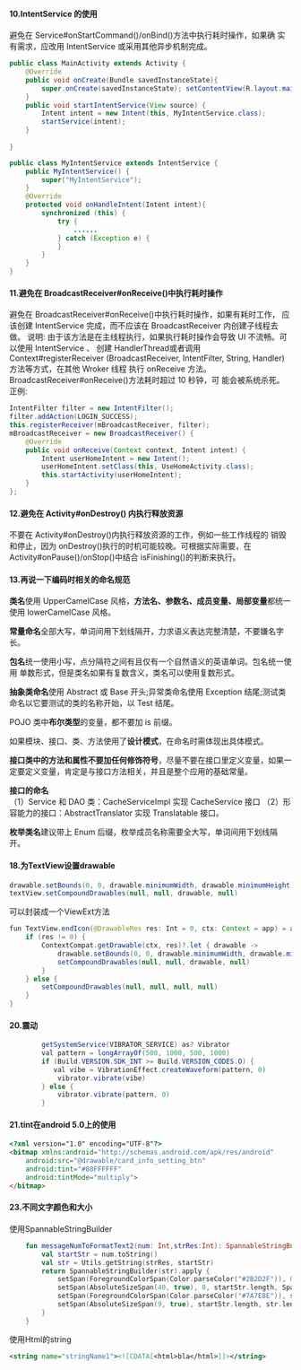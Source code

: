 
#### 10.IntentService 的使用
避免在 Service#onStartCommand()/onBind()方法中执行耗时操作，如果确 实有需求，应改用 IntentService 或采用其他异步机制完成。
```java
public class MainActivity extends Activity {
	@Override
	public void onCreate(Bundle savedInstanceState){
		super.onCreate(savedInstanceState); setContentView(R.layout.main);
	}
	public void startIntentService(View source) {
		Intent intent = new Intent(this, MyIntentService.class);
		startService(intent); 
	}
	
}

public class MyIntentService extends IntentService {
	public MyIntentService() {
		super("MyIntentService"); 
	}
	@Override
	protected void onHandleIntent(Intent intent){
		synchronized (this) {
			try {
				......
			} catch (Exception e) {
			} 
		}
	} 
}
```
#### 11.避免在 BroadcastReceiver#onReceive()中执行耗时操作
避免在 BroadcastReceiver#onReceive()中执行耗时操作，如果有耗时工作， 应该创建 IntentService 完成，而不应该在 BroadcastReceiver 内创建子线程去做。
说明:
  由于该方法是在主线程执行，如果执行耗时操作会导致 UI 不流畅。可以使用 IntentService 、 创建 HandlerThread或者调用 Context#registerReceiver
 (BroadcastReceiver, IntentFilter, String, Handler)方法等方式，在其他 Wroker 线程
 执行 onReceive 方法。BroadcastReceiver#onReceive()方法耗时超过 10 秒钟，可
 能会被系统杀死。
 正例:
```java
IntentFilter filter = new IntentFilter(); 
filter.addAction(LOGIN_SUCCESS); 
this.registerReceiver(mBroadcastReceiver, filter); 
mBroadcastReceiver = new BroadcastReceiver() {
	@Override
	public void onReceive(Context context, Intent intent) {
		Intent userHomeIntent = new Intent(); 
		userHomeIntent.setClass(this, UseHomeActivity.class); 
		this.startActivity(userHomeIntent); 
	}
};
```
#### 12.避免在 Activity#onDestroy() 内执行释放资源
不要在 Activity#onDestroy()内执行释放资源的工作，例如一些工作线程的 销毁和停止，因为 onDestroy()执行的时机可能较晚。可根据实际需要，在 Activity#onPause()/onStop()中结合 isFinishing()的判断来执行。

#### 13.再说一下编码时相关的命名规范
**类名**使用 UpperCamelCase 风格，**方法名、参数名、成员变量、局部变量**都统一使用 lowerCamelCase 风格。

 **常量命名**全部大写，单词间用下划线隔开，力求语义表达完整清楚，不要嫌名字长。
 
 **包名**统一使用小写，点分隔符之间有且仅有一个自然语义的英语单词。包名统一使用 单数形式，但是类名如果有复数含义，类名可以使用复数形式。
 
 **抽象类命名**使用 Abstract 或 Base 开头;异常类命名使用 Exception 结尾;测试类命名以它要测试的类的名称开始，以 Test 结尾。
 
 POJO 类中**布尔类型**的变量，都不要加 is 前缀。
 
 如果模块、接口、类、方法使用了**设计模式**，在命名时需体现出具体模式。
 
 **接口类中的方法和属性不要加任何修饰符号**，尽量不要在接口里定义变量，如果一定要定义变量，肯定是与接口方法相关，并且是整个应用的基础常量。
 
 **接口的命名**  
	（1）Service 和 DAO 类：CacheServiceImpl 实现 CacheService 接口
	（2）形容能力的接口：AbstractTranslator 实现 Translatable 接口。
	
 **枚举类名**建议带上 Enum 后缀，枚举成员名称需要全大写，单词间用下划线隔开。
 

####  18.为TextView设置drawable
```java
drawable.setBounds(0, 0, drawable.minimumWidth, drawable.minimumHeight)
textView.setCompoundDrawables(null, null, drawable, null)
```
可以封装成一个ViewExt方法
```java
fun TextView.endIcon(@DrawableRes res: Int = 0, ctx: Context = app) = apply {
    if (res != 0) {
        ContextCompat.getDrawable(ctx, res)?.let { drawable ->
            drawable.setBounds(0, 0, drawable.minimumWidth, drawable.minimumHeight)
            setCompoundDrawables(null, null, drawable, null)
        }
    } else {
        setCompoundDrawables(null, null, null, null)
    }
}
```

####  20.震动
```java
        getSystemService(VIBRATOR_SERVICE) as? Vibrator
        val pattern = longArrayOf(500, 1000, 500, 1000)
        if (Build.VERSION.SDK_INT >= Build.VERSION_CODES.O) {
           val vibe = VibrationEffect.createWaveform(pattern, 0)
            vibrator.vibrate(vibe)
        } else {
            vibrator.vibrate(pattern, 0)
        }
```
####  21.tint在android 5.0上的使用
```html
<?xml version="1.0" encoding="UTF-8"?>
<bitmap xmlns:android="http://schemas.android.com/apk/res/android"
    android:src="@drawable/card_info_setting_btn"
    android:tint="#80FFFFFF"
    android:tintMode="multiply">
</bitmap>
```

#### 23.不同文字颜色和大小
使用SpannableStringBuilder
```kotlin
    fun messageNumToFormatText2(num: Int,strRes:Int): SpannableStringBuilder {
        val startStr = num.toString()
        val str = Utils.getString(strRes, startStr)
        return SpannableStringBuilder(str).apply {
            setSpan(ForegroundColorSpan(Color.parseColor("#2B2D2F")), 0, startStr.length, Spanned.SPAN_EXCLUSIVE_EXCLUSIVE)
            setSpan(AbsoluteSizeSpan(40, true), 0, startStr.length, Spanned.SPAN_EXCLUSIVE_EXCLUSIVE)
            setSpan(ForegroundColorSpan(Color.parseColor("#7A7E8E")), startStr.length, str.length, Spanned.SPAN_EXCLUSIVE_EXCLUSIVE)
            setSpan(AbsoluteSizeSpan(9, true), startStr.length, str.length, Spanned.SPAN_EXCLUSIVE_EXCLUSIVE)
        }
    }
```
使用Html的string
```xml
<string name="stringName1"><![CDATA[<html>bla</html>]]></string>
```
